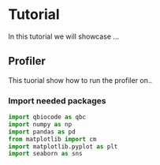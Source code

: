 # Tutorial

In this tutorial we will showcase ...


## Profiler 

This tuorial show how to run the profiler on.. 

### Import needed packages


```python
import qbiocode as qbc 
import numpy as np
import pandas as pd
from matplotlib import cm
import matplotlib.pyplot as plt
import seaborn as sns
```